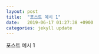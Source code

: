 ```yaml
---
layout: post
title:  "포스트 예시 1"
date:   2019-06-17 01:27:38 +0900
categories: jekyll update
---
```

포스트 예시 1